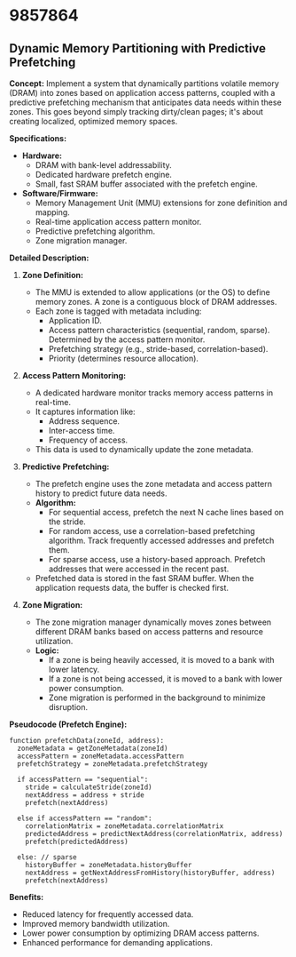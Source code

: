 # 9857864

## Dynamic Memory Partitioning with Predictive Prefetching

**Concept:** Implement a system that dynamically partitions volatile memory (DRAM) into zones based on application access patterns, coupled with a predictive prefetching mechanism that anticipates data needs within these zones. This goes beyond simply tracking dirty/clean pages; it's about creating localized, optimized memory spaces.

**Specifications:**

*   **Hardware:**
    *   DRAM with bank-level addressability.
    *   Dedicated hardware prefetch engine.
    *   Small, fast SRAM buffer associated with the prefetch engine.
*   **Software/Firmware:**
    *   Memory Management Unit (MMU) extensions for zone definition and mapping.
    *   Real-time application access pattern monitor.
    *   Predictive prefetching algorithm.
    *   Zone migration manager.

**Detailed Description:**

1.  **Zone Definition:**
    *   The MMU is extended to allow applications (or the OS) to define memory zones. A zone is a contiguous block of DRAM addresses.
    *   Each zone is tagged with metadata including:
        *   Application ID.
        *   Access pattern characteristics (sequential, random, sparse). Determined by the access pattern monitor.
        *   Prefetching strategy (e.g., stride-based, correlation-based).
        *   Priority (determines resource allocation).

2.  **Access Pattern Monitoring:**
    *   A dedicated hardware monitor tracks memory access patterns in real-time.
    *   It captures information like:
        *   Address sequence.
        *   Inter-access time.
        *   Frequency of access.
    *   This data is used to dynamically update the zone metadata.

3.  **Predictive Prefetching:**
    *   The prefetch engine uses the zone metadata and access pattern history to predict future data needs.
    *   **Algorithm:**
        *   For sequential access, prefetch the next N cache lines based on the stride.
        *   For random access, use a correlation-based prefetching algorithm. Track frequently accessed addresses and prefetch them.
        *   For sparse access, use a history-based approach. Prefetch addresses that were accessed in the recent past.
    *   Prefetched data is stored in the fast SRAM buffer. When the application requests data, the buffer is checked first.

4.  **Zone Migration:**
    *   The zone migration manager dynamically moves zones between different DRAM banks based on access patterns and resource utilization.
    *   **Logic:**
        *   If a zone is being heavily accessed, it is moved to a bank with lower latency.
        *   If a zone is not being accessed, it is moved to a bank with lower power consumption.
        *   Zone migration is performed in the background to minimize disruption.

**Pseudocode (Prefetch Engine):**

```
function prefetchData(zoneId, address):
  zoneMetadata = getZoneMetadata(zoneId)
  accessPattern = zoneMetadata.accessPattern
  prefetchStrategy = zoneMetadata.prefetchStrategy

  if accessPattern == "sequential":
    stride = calculateStride(zoneId)
    nextAddress = address + stride
    prefetch(nextAddress)

  else if accessPattern == "random":
    correlationMatrix = zoneMetadata.correlationMatrix
    predictedAddress = predictNextAddress(correlationMatrix, address)
    prefetch(predictedAddress)

  else: // sparse
    historyBuffer = zoneMetadata.historyBuffer
    nextAddress = getNextAddressFromHistory(historyBuffer, address)
    prefetch(nextAddress)
```

**Benefits:**

*   Reduced latency for frequently accessed data.
*   Improved memory bandwidth utilization.
*   Lower power consumption by optimizing DRAM access patterns.
*   Enhanced performance for demanding applications.
